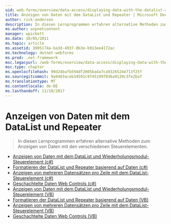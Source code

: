 ```yaml
---
uid: web-forms/overview/data-access/displaying-data-with-the-datalist-and-repeater/index
title: Anzeigen von Daten mit dem DataList und Repeater | Microsoft Docs
author: rick-anderson
description: In diesen Lernprogrammen erfahren alternative Methoden zum Anzeigen von Daten mit den verschiedenen Steuerelementen.
ms.author: aspnetcontent
manager: wpickett
ms.date: 10/05/2011
ms.topic: article
ms.assetid: 3005174a-ba3d-4937-8b3e-b913ee4172ac
ms.technology: dotnet-webforms
ms.prod: .net-framework
msc.legacyurl: /web-forms/overview/data-access/displaying-data-with-the-datalist-and-repeater
msc.type: chapter
ms.openlocfilehash: 99d24bafb594df2005ba4a7ca9326524e713f25f
ms.sourcegitcommit: 9a9483aceb34591c97451997036a9120c3fe2baf
ms.translationtype: MT
ms.contentlocale: de-DE
ms.lasthandoff: 11/10/2017
---
```

<a name="displaying-data-with-the-datalist-and-repeater"></a>Anzeigen von Daten mit dem DataList und Repeater
====================
> In diesen Lernprogrammen erfahren alternative Methoden zum Anzeigen von Daten mit den verschiedenen Steuerelementen.


- [Anzeigen von Daten mit dem DataList und Wiederholungsmodul-Steuerelement (c#)](displaying-data-with-the-datalist-and-repeater-controls-cs.md)
- [Formatieren der DataList und Repeater basierend auf Daten (c#)](formatting-the-datalist-and-repeater-based-upon-data-cs.md)
- [Anzeigen von mehreren Datensätzen pro Zeile mit dem DataList-Steuerelement (c#)](showing-multiple-records-per-row-with-the-datalist-control-cs.md)
- [Geschachtelte Daten Web Controls (c#)](nested-data-web-controls-cs.md)
- [Anzeigen von Daten mit dem DataList und Wiederholungsmodul-Steuerelement (VB)](displaying-data-with-the-datalist-and-repeater-controls-vb.md)
- [Formatieren der DataList und Repeater basierend auf Daten (VB)](formatting-the-datalist-and-repeater-based-upon-data-vb.md)
- [Anzeigen von mehreren Datensätzen pro Zeile mit dem DataList-Steuerelement (VB)](showing-multiple-records-per-row-with-the-datalist-control-vb.md)
- [Geschachtelte Daten Web Controls (VB)](nested-data-web-controls-vb.md)
